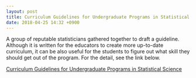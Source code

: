 ```yaml
---
layout: post
title: Curriculum Guidelines for Undergraduate Programs in Statistical Science
date: 2018-04-25 14:32 +0900
---
```


A group of reputable statisticians gathered together to draft a guideline. Although it is written for the educators to create more up-to-date curriculum, it can be also useful for the students to figure out what skill they should get out of the program. For the detail, see the link below.

[Curriculum Guidelines for Undergraduate Programs in Statistical Science](https://www.amstat.org/asa/education/Curriculum-Guidelines-for-Undergraduate-Programs-in-Statistical-Science.aspx)